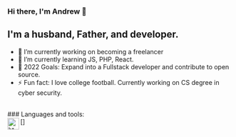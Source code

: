 ### Hi there, I'm Andrew  👋

## I'm a husband, Father, and developer.
- 🔭 I’m currently working on becoming a freelancer
- 🌱 I’m currently learning JS, PHP, React.
- 🥅 2022 Goals: Expand into a Fullstack developer and contribute to open source.
- ⚡ Fun fact: I love college football. Currently working on CS degree in cyber security. 
<br>
### Languages and tools:
<br>
<!-- HTML Logo -->
[<img align="left" alt="html" width="26px" src="https://e7.pngegg.com/pngimages/840/443/png-clipart-html-5-logo-web-development-html-css3-canvas-element-web-design-w3c-html5-logo-miscellaneous-text.png" />]
<!-- CSS Logo -->

<!-- Bootstrap Logo -->

<!-- Tailwind Logo -->

<!-- JS Logo -->

<!-- PHP Logo -->

<!-- Mysql -->

<!-- React Logo -->

<!-- Svelte Logo -->


